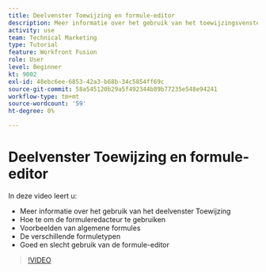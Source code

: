 ```yaml
---
title: Deelvenster Toewijzing en formule-editor
description: Meer informatie over het gebruik van het toewijzingsvenster, de formule-editor en voorbeelden van algemene formules vindt u in [!DNL Adobe Workfront Fusion].
activity: use
team: Technical Marketing
type: Tutorial
feature: Workfront Fusion
role: User
level: Beginner
kt: 9002
exl-id: 48ebc6ee-6853-42a3-b68b-34c5854ff69c
source-git-commit: 58a545120b29a5f492344b89b77235e548e94241
workflow-type: tm+mt
source-wordcount: '59'
ht-degree: 0%

---
```


# Deelvenster Toewijzing en formule-editor

In deze video leert u:

* Meer informatie over het gebruik van het deelvenster Toewijzing
* Hoe te om de formuleredacteur te gebruiken
* Voorbeelden van algemene formules
* De verschillende formuletypen
* Goed en slecht gebruik van de formule-editor

>[!VIDEO](https://video.tv.adobe.com/v/335262/?quality=12)
